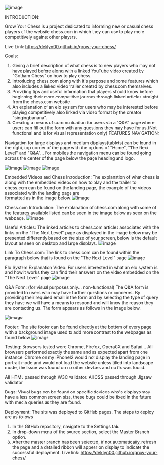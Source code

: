 ![image](https://github.com/deklyn00/grow-your-chess/assets/134307267/b08c73ab-8b96-436f-bd45-9206d74c82a0)


INTRODUCTION:

Grow Your Chess is a project dedicated to informing new or casual chess players of the website chess.com in which they can use to play more competitively against other players.

Live Link:
https://deklyn00.github.io/grow-your-chess/

Goals:

1. Giving a brief description of what chess is to new players who may not have played before along with a linked YouTube video created by "Gotham Chess" on how to play chess.
2. Introducing chess.com along with it's purpose and some features which also includes a linked video trailer created by chess.com themselves.
3. Providing tips and useful information that players should know before beginning their more competitive journey through linked articles straight from the chess.com website.
4. An explanation of an elo system for users who may be interested before playing competitively also linked via video format by the creator "singingbanana".
5. Creating a means of communication for users via a "Q&A" page where users can fill out the form with any questions they may have for us.(Not functional and is for visual representation only)
FEATURES
  NAVIGATION:

  Navigation for large displays and medium displays(tablets) can be found in the right, top corner of the page with the options of "Home", "The Next Level" and "Q&A"... For mobiles the navigation menu can be found going     across the center of the page below the page heading and logo.

  ![image](https://github.com/deklyn00/grow-your-chess/assets/134307267/e87de736-14a0-44b6-9a10-ee44e020e953) ![image](https://github.com/deklyn00/grow-your-chess/assets/134307267/ed67af0b-b0d2-4143-a2d0-7ba2faa1bee7) 
  ![image](https://github.com/deklyn00/grow-your-chess/assets/134307267/4b685d94-1662-40ac-a79f-94acb9176af7)

  Embedded Videos and Chess Introduction:
  The explanation of what chess is along with the embedded videos on how to play and the trailer to chess.com can be found on the landing page, the example of the videos associated with the landing page are             
  formatted as in the image below.
  ![image](https://github.com/deklyn00/grow-your-chess/assets/134307267/6715a90e-f783-41b0-ad32-78233758d9fa)

  Chess.com Introduction:
  The explanation of chess.com along with some of the features available listed can be seen in the image below as seen on the webpage.
  ![image](https://github.com/deklyn00/grow-your-chess/assets/134307267/ca976211-c6c3-466f-93c3-382397e485ff)

  Useful Articles:
  The linked articles to chess.com articles associated with the links on the "The Next Level" page as displayed in the image below may be presented differently based on the size of your screen, below is the default layout   as seen on desktop and large displays.
  ![image](https://github.com/deklyn00/grow-your-chess/assets/134307267/534854a9-9862-416c-b69e-9820f3fa1188)

  Link To Chess.com:
  The link to chess.com can be found within the paragraph below that is found on the "The Next Level" page
  ![image](https://github.com/deklyn00/grow-your-chess/assets/134307267/7fb2c755-1070-4ae4-8083-f72de40e5400)

  Elo System Explanation Video:
  For users interested in what an elo system is and how it works they can find their answers on the video embedded on the "The Next Level" page
  ![image](https://github.com/deklyn00/grow-your-chess/assets/134307267/76bf7ae0-6a9b-4f0d-89d7-6883a4bb3427)

  Q&A Form: (for visual purposes only... non-functional)
  The Q&A form is provided to users who may have further questions or concerns. By providing their required email in the form and by selecting the type of query they have we will have a means to respond and will know the    reason they are contacting us. The form appears as follows in the image below.

  ![image](https://github.com/deklyn00/grow-your-chess/assets/134307267/1ab94ee3-baf2-4648-8946-334996dfc620)

  Footer:
  The site footer can be found directly at the bottom of every page with a background image used to add more contrast to the webpages as found below
  ![image](https://github.com/deklyn00/grow-your-chess/assets/134307267/b5fe0e19-8332-484e-90cb-1d691cdd34d3)


Testing:
Browsers tested were Chrome, Firefox, OperaGX and Safari... All browsers performed exactly the same and as expected apart from one instance. Chrome on my iPhone12 would not display the landing page in portrait mode and would not load the website unless tilted into landscape mode, the issue was found on no other devices and no fix was found.

  All HTML passed through W3C validator.
  All CSS passed through Jigsaw validator.
  
Bugs:
Visual bugs can be found on specific devices who's displays may have a less common screen size, these bugs could be fixed in the future with media queries as they are found.

Deployment:
The site was deployed to GitHub pages. The steps to deploy are as follows
1. In the GitHub repository, navigate to the Settings tab.
2. In drop-down menu of the source section, select the Master Branch option.
3. After the master branch has been selected, if not automatically, refresh the page and a detailed ribbon will appear on display to indicate the successful deployment.
   Live link: https://deklyn00.github.io/grow-your-chess/







